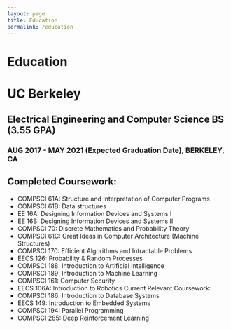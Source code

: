 ```yaml
---
layout: page
title: Education
permalink: /education
---
```

# Education

# UC Berkeley
## Electrical Engineering and Computer Science BS (3.55 GPA)
### AUG 2017 - MAY 2021 (Expected Graduation Date), BERKELEY, CA

## Completed Coursework:
- COMPSCI 61A: Structure and Interpretation of Computer Programs
- COMPSCI 61B: Data structures
- EE 16A: Designing Information Devices and Systems I
- EE 16B: Designing Information Devices and Systems II
- COMPSCI 70: Discrete Mathematics and Probability Theory
- COMPSCI 61C: Great Ideas in Computer Architecture (Machine Structures)
- COMPSCI 170: Efficient Algorithms and Intractable Problems
- EECS 126: Probability & Random Processes
- COMPSCI 188: Introduction to Artificial Intelligence
- COMPSCI 189: Introduction to Machine Learning
- COMPSCI 161: Computer Security
- EECS 106A: Introduction to Robotics
Current Relevant Coursework:
- COMPSCI 186: Introduction to Database Systems
- EECS 149: Introduction to Embedded Systems
- COMPSCI 194: Parallel Programming
- COMPSCI 285: Deep Reinforcement Learning
